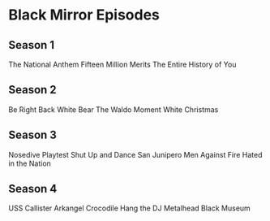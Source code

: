 # Black Mirror Episodes

## Season 1
The National Anthem
Fifteen Million Merits
The Entire History of You

## Season 2
Be Right Back
White Bear
The Waldo Moment
White Christmas

## Season 3
Nosedive
Playtest
Shut Up and Dance
San Junipero
Men Against Fire
Hated in the Nation

## Season 4
USS Callister
Arkangel
Crocodile
Hang the DJ
Metalhead
Black Museum
